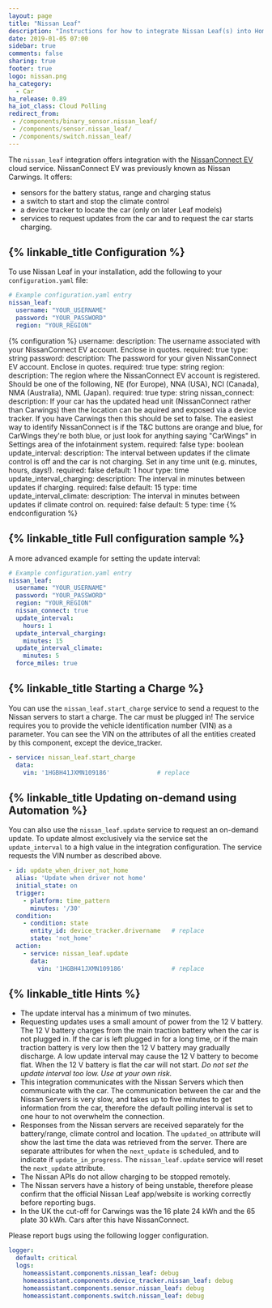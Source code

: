 ```yaml
---
layout: page
title: "Nissan Leaf"
description: "Instructions for how to integrate Nissan Leaf(s) into Home Assistant."
date: 2019-01-05 07:00
sidebar: true
comments: false
sharing: true
footer: true
logo: nissan.png
ha_category:
  - Car
ha_release: 0.89
ha_iot_class: Cloud Polling
redirect_from:
 - /components/binary_sensor.nissan_leaf/
 - /components/sensor.nissan_leaf/
 - /components/switch.nissan_leaf/
---
```


The `nissan_leaf` integration offers integration with the [NissanConnect EV](http://youplus.nissan.co.uk/GB/en/YouPlus/ConnectedServices.html) cloud service. NissanConnect EV was previously known as Nissan Carwings. It offers:

* sensors for the battery status, range and charging status
* a switch to start and stop the climate control
* a device tracker to locate the car (only on later Leaf models)
* services to request updates from the car and to request the car starts charging.

## {% linkable_title Configuration %}

To use Nissan Leaf in your installation, add the following to your `configuration.yaml` file:

```yaml
# Example configuration.yaml entry
nissan_leaf:
  username: "YOUR_USERNAME"
  password: "YOUR_PASSWORD"
  region: "YOUR_REGION"
```
{% configuration %}
username:
  description: The username associated with your NissanConnect EV account. Enclose in quotes.
  required: true
  type: string
password:
  description: The password for your given NissanConnect EV account. Enclose in quotes.
  required: true
  type: string
region:
  description: The region where the NissanConnect EV account is registered. Should be one of the following, NE (for Europe), NNA (USA), NCI (Canada), NMA (Australia), NML (Japan).
  required: true
  type: string
nissan_connect:
  description: If your car has the updated head unit (NissanConnect rather than Carwings) then the location can be aquired and exposed via a device tracker. If you have Carwings then this should be set to false. The easiest way to identify NissanConnect is if the T&C buttons are orange and blue, for CarWings they're both blue, or just look for anything saying "CarWings" in Settings area of the infotainment system.
  required: false
  type: boolean
update_interval:
  description: The interval between updates if the climate control is off and the car is not charging. Set in any time unit (e.g. minutes, hours, days!).
  required: false
  default: 1 hour
  type: time
update_interval_charging:
  description: The interval in minutes between updates if charging.
  required: false
  default: 15
  type: time
update_interval_climate:
  description: The interval in minutes between updates if climate control on.
  required: false
  default: 5
  type: time
{% endconfiguration %}

## {% linkable_title Full configuration sample %}

A more advanced example for setting the update interval:

```yaml
# Example configuration.yaml entry
nissan_leaf:
  username: "YOUR_USERNAME"
  password: "YOUR_PASSWORD"
  region: "YOUR_REGION"
  nissan_connect: true
  update_interval:
    hours: 1
  update_interval_charging:
    minutes: 15
  update_interval_climate:
    minutes: 5
  force_miles: true
```

## {% linkable_title Starting a Charge %}

You can use the `nissan_leaf.start_charge` service to send a request to the Nissan servers to start a charge. The car must be plugged in!  The service requires you to provide the vehicle identification number (VIN) as a parameter. You can see the VIN on the attributes of all the entities created by this component, except the device_tracker.

```yaml
- service: nissan_leaf.start_charge
  data:
    vin: '1HGBH41JXMN109186'             # replace
```

## {% linkable_title Updating on-demand using Automation %}

You can also use the `nissan_leaf.update` service to request an on-demand update. To update almost exclusively via the service set the `update_interval` to a high value in the integration configuration.  The service requests the VIN number as described above.

```yaml
- id: update_when_driver_not_home
  alias: 'Update when driver not home'
  initial_state: on
  trigger:
    - platform: time_pattern
      minutes: '/30'
  condition:
    - condition: state
      entity_id: device_tracker.drivername   # replace
      state: 'not_home'
  action:
    - service: nissan_leaf.update
      data:
        vin: '1HGBH41JXMN109186'             # replace
```

## {% linkable_title Hints %}

* The update interval has a minimum of two minutes.
* Requesting updates uses a small amount of power from the 12 V battery. The 12 V battery charges from the main traction battery when the car is not plugged in. If the car is left plugged in for a long time, or if the main traction battery is very low then the 12 V battery may gradually discharge. A low update interval may cause the 12 V battery to become flat.  When the 12 V battery is flat the car will not start. _Do not set the update interval too low.  Use at your own risk._
* This integration communicates with the Nissan Servers which then communicate with the car. The communication between the car and the Nissan Servers is very slow, and takes up to five minutes to get information from the car, therefore the default polling interval is set to one hour to not overwhelm the connection.
* Responses from the Nissan servers are received separately for the battery/range, climate control and location. The `updated_on` attribute will show the last time the data was retrieved from the server. There are separate attributes for when the `next_update` is scheduled, and to indicate if `update_in_progress`. The `nissan_leaf.update` service will reset the `next_update` attribute.
* The Nissan APIs do not allow charging to be stopped remotely.
* The Nissan servers have a history of being unstable, therefore please confirm that the official Nissan Leaf app/website is working correctly before reporting bugs.
* In the UK the cut-off for Carwings was the 16 plate 24 kWh and the 65 plate 30 kWh. Cars after this have NissanConnect.

Please report bugs using the following logger configuration.

```yaml
logger:
  default: critical
  logs:
    homeassistant.components.nissan_leaf: debug
    homeassistant.components.device_tracker.nissan_leaf: debug
    homeassistant.components.sensor.nissan_leaf: debug
    homeassistant.components.switch.nissan_leaf: debug
```
